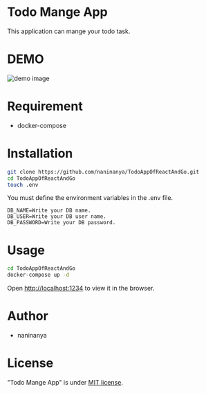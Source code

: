 
# Todo Mange App

This application can mange your todo task.

# DEMO

![demo image](https://user-images.githubusercontent.com/57711328/136161475-15472658-3273-4653-a53b-d450ce62a300.png)

# Requirement

* docker-compose

# Installation
```bash
git clone https://github.com/naninanya/TodoAppOfReactAndGo.git
cd TodoAppOfReactAndGo
touch .env
``` 

You must define the environment variables in the .env file.
```text
DB_NAME=Write your DB name.
DB_USER=Write your DB user name.
DB_PASSWORD=Write your DB password.
```
# Usage

```bash
cd TodoAppOfReactAndGo
docker-compose up -d
```
Open [http://localhost:1234](http://localhost:1234) to view it in the browser.



# Author

* naninanya

# License

"Todo Mange App" is under [MIT license](https://en.wikipedia.org/wiki/MIT_License).
